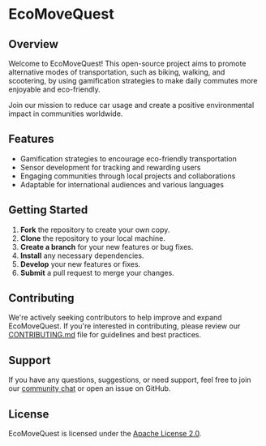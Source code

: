 # EcoMoveQuest

## Overview

Welcome to EcoMoveQuest! This open-source project aims to promote alternative modes of transportation, such as biking, walking, and scootering, by using gamification strategies to make daily commutes more enjoyable and eco-friendly.

Join our mission to reduce car usage and create a positive environmental impact in communities worldwide.

## Features

* Gamification strategies to encourage eco-friendly transportation
* Sensor development for tracking and rewarding users
* Engaging communities through local projects and collaborations
* Adaptable for international audiences and various languages

## Getting Started

1. **Fork** the repository to create your own copy.
2. **Clone** the repository to your local machine.
3. **Create a branch** for your new features or bug fixes.
4. **Install** any necessary dependencies.
5. **Develop** your new features or fixes.
6. **Submit** a pull request to merge your changes.

## Contributing

We're actively seeking contributors to help improve and expand EcoMoveQuest. If you're interested in contributing, please review our [CONTRIBUTING.md](CONTRIBUTING.md) file for guidelines and best practices.

## Support

If you have any questions, suggestions, or need support, feel free to join our [community chat](link-to-chat) or open an issue on GitHub.

## License

EcoMoveQuest is licensed under the [Apache License 2.0](LICENSE).
